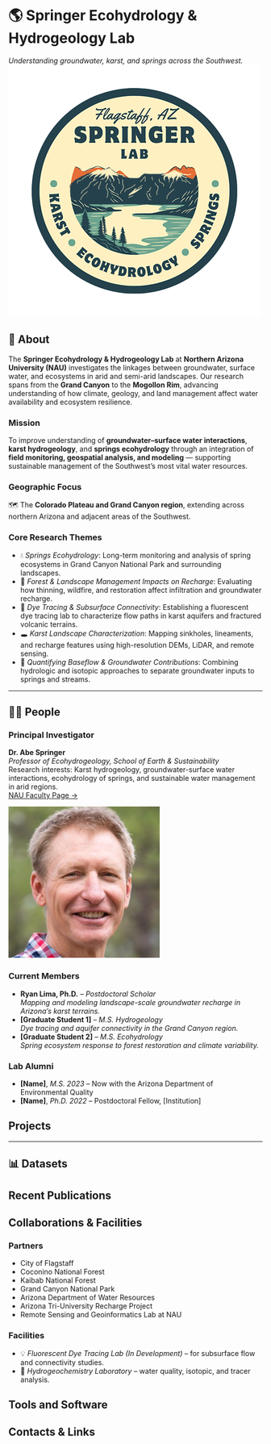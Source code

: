 # 🌎 Springer Ecohydrology & Hydrogeology Lab
*Understanding groundwater, karst, and springs across the Southwest.*
![](https://github.com/SpringerLabNAU/SpringerLabNAU/blob/main/Images/SpringerLabs_Final.png)

## 🧭 About

The **Springer Ecohydrology & Hydrogeology Lab** at **Northern Arizona University (NAU)** investigates the linkages between groundwater, surface water, and ecosystems in arid and semi-arid landscapes. Our research spans from the **Grand Canyon** to the **Mogollon Rim**, advancing understanding of how climate, geology, and land management affect water availability and ecosystem resilience.

### **Mission**
To improve understanding of **groundwater–surface water interactions**, **karst hydrogeology**, and **springs ecohydrology** through an integration of **field monitoring, geospatial analysis, and modeling** — supporting sustainable management of the Southwest’s most vital water resources.

### **Geographic Focus**
🗺️ The **Colorado Plateau and Grand Canyon region**, extending across northern Arizona and adjacent areas of the Southwest.

### **Core Research Themes**
- 💧 *Springs Ecohydrology*: Long-term monitoring and analysis of spring ecosystems in Grand Canyon National Park and surrounding landscapes.  
- 🌲 *Forest & Landscape Management Impacts on Recharge*: Evaluating how thinning, wildfire, and restoration affect infiltration and groundwater recharge.  
- 🧪 *Dye Tracing & Subsurface Connectivity*: Establishing a fluorescent dye tracing lab to characterize flow paths in karst aquifers and fractured volcanic terrains.  
- 🕳️ *Karst Landscape Characterization*: Mapping sinkholes, lineaments, and recharge features using high-resolution DEMs, LiDAR, and remote sensing.  
- 🌊 *Quantifying Baseflow & Groundwater Contributions*: Combining hydrologic and isotopic approaches to separate groundwater inputs to springs and streams.  
---

## 👩‍🔬 People

### **Principal Investigator**
**Dr. Abe Springer**  
*Professor of Ecohydrogeology, School of Earth & Sustainability*  
Research interests: Karst hydrogeology, groundwater-surface water interactions, ecohydrology of springs, and sustainable water management in arid regions.  
[NAU Faculty Page →](https://nau.edu/)  

![](https://github.com/SpringerLabNAU/SpringerLabNAU/blob/main/Images/Abe_image.jpg)

### **Current Members**
- **Ryan Lima, Ph.D.** – *Postdoctoral Scholar*  
  *Mapping and modeling landscape-scale groundwater recharge in Arizona’s karst terrains.*  
- **[Graduate Student 1]** – *M.S. Hydrogeology*  
  *Dye tracing and aquifer connectivity in the Grand Canyon region.*  
- **[Graduate Student 2]** – *M.S. Ecohydrology*  
  *Spring ecosystem response to forest restoration and climate variability.*  

### **Lab Alumni**
- **[Name]**, *M.S. 2023* – Now with the Arizona Department of Environmental Quality  
- **[Name]**, *Ph.D. 2022* – Postdoctoral Fellow, [Institution]

## Projects

---
## 📊 Datasets

## Recent Publications

## Collaborations & Facilities

### Partners
- City of Flagstaff
- Coconino National Forest
- Kaibab National Forest
- Grand Canyon National Park
- Arizona Department of Water Resources
- Arizona Tri-University Recharge Project
- Remote Sensing and Geoinformatics Lab at NAU

### **Facilities**
- 💡 *Fluorescent Dye Tracing Lab (In Development)* – for subsurface flow and connectivity studies.  
- 🧪 *Hydrogeochemistry Laboratory* – water quality, isotopic, and tracer analysis.  
  

## Tools and Software

## Contacts & Links


  


